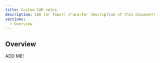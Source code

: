 ```yaml
---
title: Custom IAM roles
description: 160 (or fewer) character description of this document!
sections:
  - Overview
---
```


## Overview

ADD ME!

